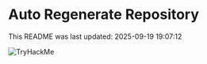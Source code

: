 # Auto Regenerate Repository

This README was last updated: 2025-09-19 19:07:12

 ![TryHackMe](https://tryhackme.com/badge/533634)